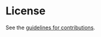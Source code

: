 # License

See the
[guidelines for contributions](https://github.com/yoavweiss/delete-cookie/blob/main/CONTRIBUTING.md).
